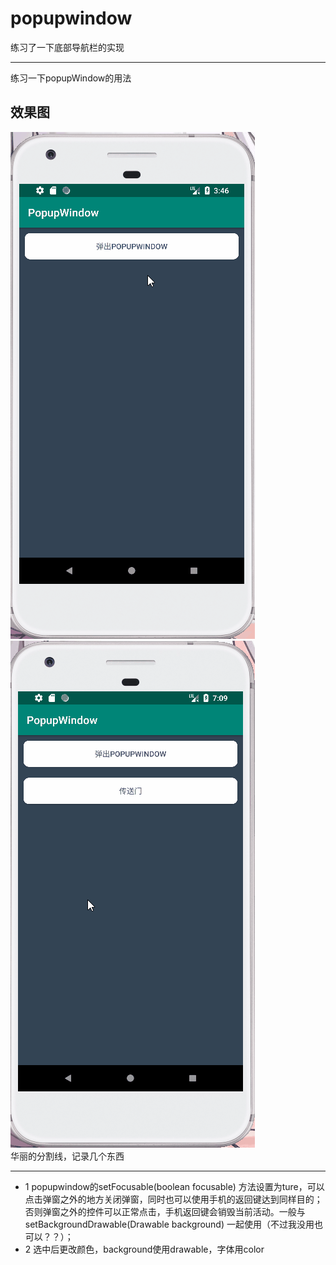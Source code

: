 # popupwindow
练习了一下底部导航栏的实现
***
练习一下popupWindow的用法
## 效果图
![](https://github.com/kiritoj/popupwindow/blob/master/pic.gif)![](https://github.com/kiritoj/popupwindow/blob/master/yanshi.gif)\
华丽的分割线，记录几个东西
***
* 1 popupwindow的setFocusable(boolean focusable) 方法设置为ture，可以点击弹窗之外的地方关闭弹窗，同时也可以使用手机的返回键达到同样目的；否则弹窗之外的控件可以正常点击，手机返回键会销毁当前活动。一般与setBackgroundDrawable(Drawable background)  一起使用（不过我没用也可以？？）；
* 2 选中后更改颜色，background使用drawable，字体用color
